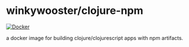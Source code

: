 # winkywooster/clojure-npm

[![Docker](https://img.shields.io/docker/cloud/build/winkywooster/clojure-npm?label=Docker&style=flat)](https://hub.docker.com/r/winkywooster/clojure-npm/builds)

a docker image for building clojure/clojurescript apps with npm
artifacts.
